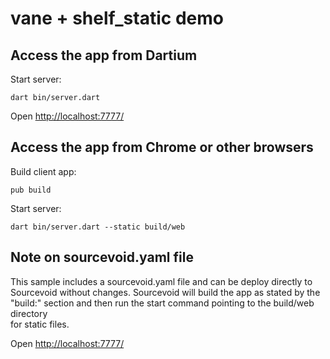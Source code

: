 # vane + shelf_static demo 

## Access the app from Dartium

Start server:

    dart bin/server.dart

Open <a href="http://localhost:7777" target="_blank">http://localhost:7777/</a>

## Access the app from Chrome or other browsers 

Build client app:

    pub build 
    
Start server:

    dart bin/server.dart --static build/web
    
## Note on sourcevoid.yaml file

This sample includes a sourcevoid.yaml file and can be deploy directly to Sourcevoid without changes. Sourcevoid will
build the app as stated by the "build:" section and then run the start command pointing to the build/web directory  
for static files.

Open <a href="http://localhost:7777" target="_blank">http://localhost:7777/</a>

